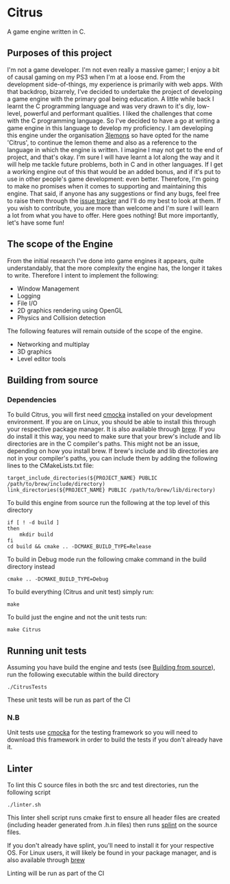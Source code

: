 # Citrus
A game engine written in C.

## Purposes of this project
I'm not a game developer. I'm not even really a massive gamer; I enjoy a bit of causal gaming on my PS3 when I'm at a loose end. From the development side-of-things, my experience is primarily with web apps.
With that backdrop, bizarrely, I've decided to undertake the project of developing a game engine with the primary goal being education. A little while back I learnt the C programming language and was very drawn to it's diy, low-level, powerful and performant qualities. I liked the challenges that come with the C programming language. So I've decided to have a go at writing a game engine in this language to develop my proficiency.
I am developing this engine under the organisation [3lemons](https://github.com/3lemons) so have opted for the name 'Citrus', to continue the lemon theme and also as a reference to the language in which the engine is written.
I imagine I may not get to the end of project, and that's okay. I'm sure I will have learnt a lot along the way and it will help me tackle future problems, both in C and in other languages. If I get a working engine out of this that would be an added bonus, and if it's put to use in other people's game development: even better.
Therefore, I'm going to make no promises when it comes to supporting and maintaining this engine. That said, if anyone has any suggestions or find any bugs, feel free to raise them through the [issue tracker](https://github.com/3lemons/citrus/issues) and I'll do my best to look at them. If you wish to contribute, you are more than welcome and I'm sure I will learn a lot from what you have to offer.
Here goes nothing! But more importantly, let's have some fun!

## The scope of the Engine
From the initial research I've done into game engines it appears, quite understandably, that the more complexity the engine has, the longer it takes to write.
Therefore I intent to implement the following:
- Window Management 
- Logging
- File I/O
- 2D graphics rendering using OpenGL
- Physics and Collision detection

The following features will remain outside of the scope of the engine.
- Networking and multiplay
- 3D graphics
- Level editor tools

## <a name="building"></a>Building from source

### Dependencies
To build Citrus, you will first need [cmocka](https://cmocka.org/) installed on your development environment. If you are on Linux, you should be able to install this through your respective package manager. It is also available through [brew](https://formulae.brew.sh/formula/splint). If you do install it this way, you need to make sure that your brew's include and lib directories are in the C compiler's paths. This might not be an issue, depending on how you install brew. If brew's include and lib directories are not in your compiler's paths, you can include them by adding the following lines to the CMakeLists.txt file:

```
target_include_directories(${PROJECT_NAME} PUBLIC /path/to/brew/include/directory)
link_directories(${PROJECT_NAME} PUBLIC /path/to/brew/lib/directory)
```

To build this engine from source run the following at the top level of this directory
```
if [ ! -d build ]
then
    mkdir build
fi
cd build && cmake .. -DCMAKE_BUILD_TYPE=Release
```

To build in Debug mode run the following cmake command in the build directory instead
```
cmake .. -DCMAKE_BUILD_TYPE=Debug
```

To build everything (Citrus and unit test) simply run:
```
make
```

To build just the engine and not the unit tests run:
```
make Citrus
```

## Running unit tests
Assuming you have build the engine and tests (see [Building from source](#building)), run the following executable within the build directory
```
./CitrusTests
```
These unit tests will be run as part of the CI
### N.B
Unit tests use [cmocka](https://cmocka.org/) for the testing framework so you will need to download this framework in order to build the tests if you don't already have it.

## Linter
To lint this C source files in both the src and test directories, run the following script
```
./linter.sh
```
This linter shell script runs cmake first to ensure all header files are created (including header generated from .h.in files) then runs [splint](https://splint.org/) on the source files.

If you don't already have splint, you'll need to install it for your respective OS. For Linux users, it will likely be found in your package manager, and is also available through [brew](https://formulae.brew.sh/formula/splint)

Linting will be run as part of the CI

